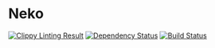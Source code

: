 # Neko

[![Clippy Linting Result](https://clippy.bashy.io/github/adjivas/neko/master/badge.svg?style=flat-square)](https://clippy.bashy.io/github/adjivas/neko/master/log)
[![Dependency Status](https://dependencyci.com/github/adjivas/Neko/badge)](https://dependencyci.com/github/adjivas/Neko)
[![Build Status](https://travis-ci.org/adjivas/Neko.svg?branch=master)](https://travis-ci.org/adjivas/Neko)
